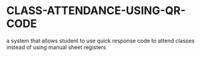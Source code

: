 # CLASS-ATTENDANCE-USING-QR-CODE
a system that allows student to use quick response code to attend classes instead of using manual sheet registers
